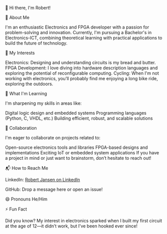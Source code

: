 👋 Hi there, I'm Robert!

🚀 About Me

I'm an enthusiastic Electronics and FPGA developer with a passion for problem-solving and innovation. Currently, I'm pursuing a Bachelor's in Electronics-ICT, combining theoretical learning with practical applications to build the future of technology.

👀 My Interests

Electronics: Designing and understanding circuits is my bread and butter.
FPGA Development: I love diving into hardware description languages and exploring the potential of reconfigurable computing.
Cycling: When I'm not working with electronics, you’ll probably find me enjoying a long bike ride, exploring the outdoors.

🌱 What I'm Learning

I'm sharpening my skills in areas like:

Digital logic design and embedded systems
Programming languages (Python, C, VHDL, etc.)
Building efficient, robust, and scalable solutions

🤝 Collaboration

I'm eager to collaborate on projects related to:

Open-source electronics tools and libraries
FPGA-based designs and implementations
Exciting IoT or embedded system applications
If you have a project in mind or just want to brainstorm, don’t hesitate to reach out!

📬 How to Reach Me

LinkedIn: [Robert Jansen on LinkedIn](https://www.linkedin.com/in/robert-j-a99b58230/)

GitHub: Drop a message here or open an issue!

😄 Pronouns
He/Him

⚡ Fun Fact

Did you know? My interest in electronics sparked when I built my first circuit at the age of 12—it didn’t work, but I’ve been hooked ever since!

<!---
jalektro/jalektro is a ✨ special ✨ repository because its `README.md` (this file) appears on your GitHub profile.
You can click the Preview link to take a look at your changes.
--->
